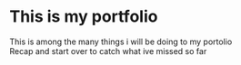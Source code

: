 # This is my portfolio  
This is among the many things i will be doing to my portolio 
<br>
Recap and start over to catch what ive missed so far